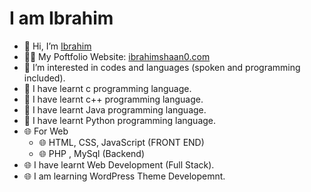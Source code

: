 # I am Ibrahim

- 👋 Hi, I’m [Ibrahim](https://github.com/ibrahimshaan0)
- 🧔🏻 My Poftfolio Website: <a href="https://ibrahimshaan0.com/"> ibrahimshaan0.com </a>
- 👀 I’m interested in codes and languages (spoken and programming included).
- 🌱 I have learnt c programming language.
- 🌱 I have learnt c++ programming language.
- 🌱 I have learnt Java programming language.
- 🐍 I have learnt Python programming language.
- 🌐 For Web
  - 🌐 HTML, CSS, JavaScript (FRONT END)
  - 🌐 PHP , MySql (Backend)
- 🌐 I have learnt Web Development (Full Stack).
- 🌐 I am learning WordPress Theme Developemnt.


<!---
- 📫 I will achive my goals. I will be what I want to be not matter what!!! [Ignore this (this is only form me)]
ibrahimshaan0/ibrahimshaan0 is a ✨ special ✨ repository because its `README.md` (this file) appears on your GitHub profile.
You can click the Preview link to take a look at your changes.
--->
